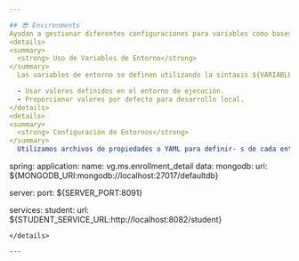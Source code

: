 ```yaml
---

## 😎 Environments
Ayudan a gestionar diferentes configuraciones para variables como bases de datos, credenciales, servicios externos, y otras propiedades que pueden variar según el entorno.
<details>
<summary>
  <strong> Uso de Variables de Entorno</strong>
</summary>
  Las variables de entorno se definen utilizando la sintaxis ${VARIABLE_NAM- E:default_value}</strong>. 

  - Usar valores definidos en el entorno de ejecución.
  - Proporcionar valores por defecto para desarrollo local.
</details>
<details>
<summary>
  <strong> Configuración de Entornos</strong> 
</summary>
  Utilizamos archivos de propiedades o YAML para definir- s de cada entorno. Por plication.yml:


  ``` 
spring:
  application:
    name: vg.ms.enrollment_detail
  data:
    mongodb:
      uri: ${MONGODB_URI:mongodb://localhost:27017/defaultdb}

server:
  port: ${SERVER_PORT:8091}

services:
  student:
    url: ${STUDENT_SERVICE_URL:http://localhost:8082/student}
 ```
</details>

---
```

